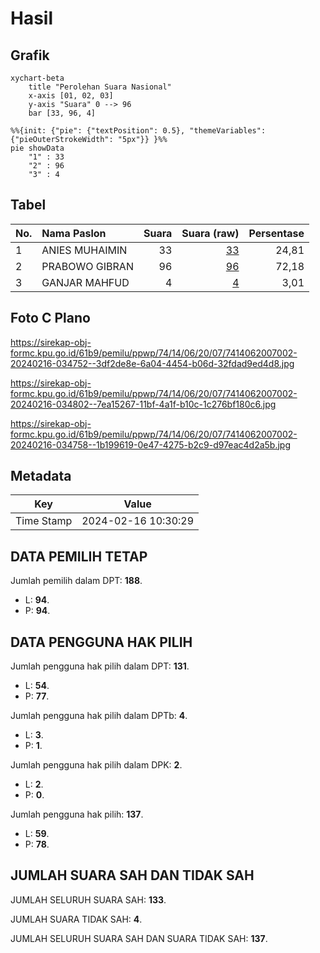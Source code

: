 # Hasil

## Grafik

```mermaid
xychart-beta
    title "Perolehan Suara Nasional"
    x-axis [01, 02, 03]
    y-axis "Suara" 0 --> 96
    bar [33, 96, 4]
```

```mermaid
%%{init: {"pie": {"textPosition": 0.5}, "themeVariables": {"pieOuterStrokeWidth": "5px"}} }%%
pie showData
    "1" : 33
    "2" : 96
    "3" : 4
```

## Tabel

| No. | Nama Paslon    | Suara | Suara (raw) | Persentase |
|:--- |:-------------- | -----:| -----------:| ----------:|
| 1   | ANIES MUHAIMIN | 33    | [33][p-1]   | 24,81      |
| 2   | PRABOWO GIBRAN | 96    | [96][p-2]   | 72,18      |
| 3   | GANJAR MAHFUD  | 4     | [4][p-3]    | 3,01       |


[p-1]: https://github.com/gigit-pemilu/pemilu-2024/blob/main/pilpres/hitung-suara/sub/74-sulawesi-tenggara/sub/14-buton-tengah/sub/06-gu/sub/2007-wakea-kea/sub/002-tps/sub/paslon-1.txt
[p-2]: https://github.com/gigit-pemilu/pemilu-2024/blob/main/pilpres/hitung-suara/sub/74-sulawesi-tenggara/sub/14-buton-tengah/sub/06-gu/sub/2007-wakea-kea/sub/002-tps/sub/paslon-2.txt
[p-3]: https://github.com/gigit-pemilu/pemilu-2024/blob/main/pilpres/hitung-suara/sub/74-sulawesi-tenggara/sub/14-buton-tengah/sub/06-gu/sub/2007-wakea-kea/sub/002-tps/sub/paslon-3.txt

## Foto C Plano

https://sirekap-obj-formc.kpu.go.id/61b9/pemilu/ppwp/74/14/06/20/07/7414062007002-20240216-034752--3df2de8e-6a04-4454-b06d-32fdad9ed4d8.jpg

https://sirekap-obj-formc.kpu.go.id/61b9/pemilu/ppwp/74/14/06/20/07/7414062007002-20240216-034802--7ea15267-11bf-4a1f-b10c-1c276bf180c6.jpg

https://sirekap-obj-formc.kpu.go.id/61b9/pemilu/ppwp/74/14/06/20/07/7414062007002-20240216-034758--1b199619-0e47-4275-b2c9-d97eac4d2a5b.jpg


## Metadata

| Key        | Value               |
| ---------- | ------------------- |
| Time Stamp | 2024-02-16 10:30:29 |


## DATA PEMILIH TETAP

Jumlah pemilih dalam DPT: **188**.
 * L: **94**.
 * P: **94**.

## DATA PENGGUNA HAK PILIH

Jumlah pengguna hak pilih dalam DPT: **131**.
 * L: **54**.
 * P: **77**.

Jumlah pengguna hak pilih dalam DPTb: **4**.
 * L: **3**.
 * P: **1**.

Jumlah pengguna hak pilih dalam DPK: **2**.
 * L: **2**.
 * P: **0**.

Jumlah pengguna hak pilih: **137**.
 * L: **59**.
 * P: **78**.

## JUMLAH SUARA SAH DAN TIDAK SAH

JUMLAH SELURUH SUARA SAH: **133**.

JUMLAH SUARA TIDAK SAH: **4**.

JUMLAH SELURUH SUARA SAH DAN SUARA TIDAK SAH: **137**.


